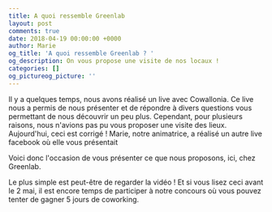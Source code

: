```yaml
---
title: A quoi ressemble Greenlab
layout: post
comments: true
date: 2018-04-19 00:00:00 +0000
author: Marie
og_title: 'A quoi ressemble Greenlab ? '
og_description: On vous propose une visite de nos locaux !
categories: []
og_pictureog_picture: ''
---
```

Il y a quelques temps, nous avons réalisé un live avec Cowallonia. Ce live nous a permis de nous présenter et de répondre à divers questions vous permettant de nous découvrir un peu plus. Cependant, pour plusieurs raisons, nous n'avions pas pu vous proposer une visite des lieux. Aujourd'hui, ceci est corrigé ! Marie, notre animatrice, a réalisé un autre live facebook où elle vous présentait 

Voici donc l'occasion de vous présenter ce que nous proposons, ici, chez Greenlab. 

Le plus simple est peut-être de regarder la vidéo ! Et si vous lisez ceci avant le 2 mai, il est encore temps de participer à notre concours où vous pouvez tenter de gagner 5 jours de coworking. 